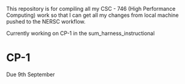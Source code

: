 This repository is for compiling all my CSC - 746 (High Performance Computing) work so that I can get all my changes from local machine pushed to the NERSC workflow.

Currently working on CP-1 in the sum_harness_instructional

# CP-1

Due 9th September

